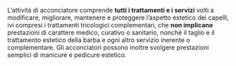 L’attività di acconciatore comprende **tutti i trattamenti e i servizi** volti a modificare, migliorare, mantenere e proteggere l’aspetto estetico dei capelli, ivi compresi i trattamenti tricologici complementari, che **non implicano** prestazioni di carattere medico, curativo o sanitario, nonché il taglio e il trattamento estetico della barba e ogni altro servizio inerente o complementare.
Gli acconciatori possono inoltre svolgere prestazioni semplici di manicure e pedicure estetico.
